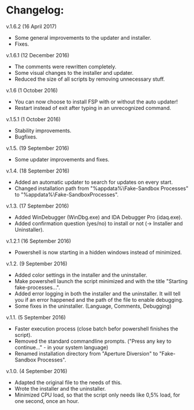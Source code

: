 # Changelog:

v.1.6.2 (16 April 2017)
* Some general improvements to the updater and installer.
* Fixes.

v.1.6.1 (12 December 2016)
* The comments were rewritten completely.
* Some visual changes to the installer and updater.
* Reduced the size of all scripts by removing unnecessary stuff.

v.1.6 (1 October 2016)
* You can now choose to install FSP with or without the auto updater!
* Restart instead of exit after typing in an unrecognized command.

v.1.5.1 (1 October 2016)
* Stability improvements.
* Bugfixes.

v.1.5. (19 September 2016)
* Some updater improvements and fixes.

v.1.4. (18 September 2016)
* Added an automatic updater to search for updates on every start.
* Changed installation path from "%appdata%\Fake-Sandbox Processes\" to "%appdata%\Fake-SandboxProcesses\".

v.1.3. (17 September 2016)
* Added WinDebugger (WinDbg.exe) and IDA Debugger Pro (idaq.exe).
* Added confirmation question (yes/no) to install or not (-> Installer and Uninstaller).

v.1.2.1 (16 September 2016)
* Powershell is now starting in a hidden windows instead of minimized.

v.1.2. (9 September 2016)
* Added color settings in the installer and the uninstaller.
* Make powershell launch the script minimized and with the title "Starting fake-processes...".
* Added error logging in both the installer and the uninstaller. It will tell you if an error happened and the path of the file to enable debugging.
* Some fixes in the uninstaller. (Language, Comments, Debugging)


v.1.1. (5 September 2016)
* Faster execution process (close batch befor powershell finishes the script).
* Removed the standard commandline prompts. ("Press any key to continue..." - in your system language)
* Renamed installation directory from "Aperture Diversion" to "Fake-Sandbox Processes".

v.1.0. (4 September 2016)
* Adapted the original file to the needs of this.
* Wrote the installer and the uninstaller.
* Minimized CPU load, so that the script only needs like 0,5% load, for one second, once an hour.
